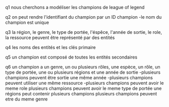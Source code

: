 q1 nous cherchons a modéliser les champions de league of legend

q2 on peut rendre l'identifiant du champion par un ID champion
-le nom du champion est unique

q3 la région, le genre, le type de portée, l'éspêce, l'année de sortie, le role, la ressource peuvent être représenté par des entités

q4 les noms des entités et les clés primaire

q5 un champion est composé de toutes les entités secondaires 

q6 un champion a un genre, un ou plusieurs rôles, une espèce, un rôle, un type de portée, une ou plusieurs régions et une année de sortie 
-plusieurs champions peuvent être sortie une même année
-plusieurs champions peuvent utiliser une même ressource
-plusieurs champions peuvent avoir le meme role 
plusieurs champions peuvent avoir le meme type de portée
une régions peut contenir plusieurs champions
plusieurs champions peuvent etre du meme genre



